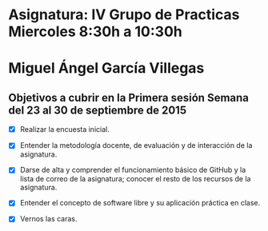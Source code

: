 # Asignatura: IV Grupo de Practicas Miercoles 8:30h a 10:30h
# Miguel Ángel García Villegas 

## Objetivos a cubrir en la Primera sesión Semana del 23 al 30 de septiembre de 2015

- [x]  Realizar la encuesta inicial.

- [x]  Entender la metodología docente, de evaluación y de interacción de la asignatura.

- [x]  Darse de alta y comprender el funcionamiento básico de GitHub y la lista de correo de la asignatura;   conocer  el resto de los recursos de la asignatura.

- [x]  Entender el concepto de software libre y su aplicación práctica en clase.

- [x]  Vernos las caras.


